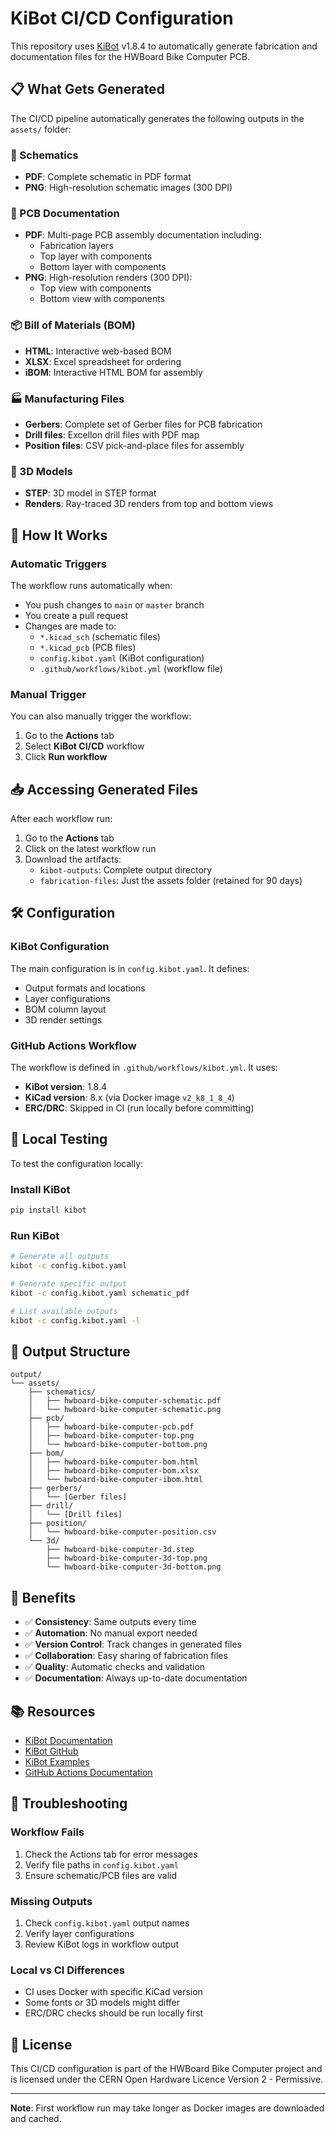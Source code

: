 # KiBot CI/CD Configuration

This repository uses [KiBot](https://github.com/INTI-CMNB/KiBot) v1.8.4 to automatically generate fabrication and documentation files for the HWBoard Bike Computer PCB.

## 📋 What Gets Generated

The CI/CD pipeline automatically generates the following outputs in the `assets/` folder:

### 📄 Schematics
- **PDF**: Complete schematic in PDF format
- **PNG**: High-resolution schematic images (300 DPI)

### 🔧 PCB Documentation
- **PDF**: Multi-page PCB assembly documentation including:
  - Fabrication layers
  - Top layer with components
  - Bottom layer with components
- **PNG**: High-resolution renders (300 DPI):
  - Top view with components
  - Bottom view with components

### 📦 Bill of Materials (BOM)
- **HTML**: Interactive web-based BOM
- **XLSX**: Excel spreadsheet for ordering
- **iBOM**: Interactive HTML BOM for assembly

### 🏭 Manufacturing Files
- **Gerbers**: Complete set of Gerber files for PCB fabrication
- **Drill files**: Excellon drill files with PDF map
- **Position files**: CSV pick-and-place files for assembly

### 🎨 3D Models
- **STEP**: 3D model in STEP format
- **Renders**: Ray-traced 3D renders from top and bottom views

## 🚀 How It Works

### Automatic Triggers
The workflow runs automatically when:
- You push changes to `main` or `master` branch
- You create a pull request
- Changes are made to:
  - `*.kicad_sch` (schematic files)
  - `*.kicad_pcb` (PCB files)
  - `config.kibot.yaml` (KiBot configuration)
  - `.github/workflows/kibot.yml` (workflow file)

### Manual Trigger
You can also manually trigger the workflow:
1. Go to the **Actions** tab
2. Select **KiBot CI/CD** workflow
3. Click **Run workflow**

## 📥 Accessing Generated Files

After each workflow run:
1. Go to the **Actions** tab
2. Click on the latest workflow run
3. Download the artifacts:
   - `kibot-outputs`: Complete output directory
   - `fabrication-files`: Just the assets folder (retained for 90 days)

## 🛠️ Configuration

### KiBot Configuration
The main configuration is in `config.kibot.yaml`. It defines:
- Output formats and locations
- Layer configurations
- BOM column layout
- 3D render settings

### GitHub Actions Workflow
The workflow is defined in `.github/workflows/kibot.yml`. It uses:
- **KiBot version**: 1.8.4
- **KiCad version**: 8.x (via Docker image `v2_k8_1_8_4`)
- **ERC/DRC**: Skipped in CI (run locally before committing)

## 🔧 Local Testing

To test the configuration locally:

### Install KiBot
```bash
pip install kibot
```

### Run KiBot
```bash
# Generate all outputs
kibot -c config.kibot.yaml

# Generate specific output
kibot -c config.kibot.yaml schematic_pdf

# List available outputs
kibot -c config.kibot.yaml -l
```

## 📂 Output Structure

```
output/
└── assets/
    ├── schematics/
    │   ├── hwboard-bike-computer-schematic.pdf
    │   └── hwboard-bike-computer-schematic.png
    ├── pcb/
    │   ├── hwboard-bike-computer-pcb.pdf
    │   ├── hwboard-bike-computer-top.png
    │   └── hwboard-bike-computer-bottom.png
    ├── bom/
    │   ├── hwboard-bike-computer-bom.html
    │   ├── hwboard-bike-computer-bom.xlsx
    │   └── hwboard-bike-computer-ibom.html
    ├── gerbers/
    │   └── [Gerber files]
    ├── drill/
    │   └── [Drill files]
    ├── position/
    │   └── hwboard-bike-computer-position.csv
    └── 3d/
        ├── hwboard-bike-computer-3d.step
        ├── hwboard-bike-computer-3d-top.png
        └── hwboard-bike-computer-3d-bottom.png
```

## 🎯 Benefits

- ✅ **Consistency**: Same outputs every time
- ✅ **Automation**: No manual export needed
- ✅ **Version Control**: Track changes in generated files
- ✅ **Collaboration**: Easy sharing of fabrication files
- ✅ **Quality**: Automatic checks and validation
- ✅ **Documentation**: Always up-to-date documentation

## 📚 Resources

- [KiBot Documentation](https://kibot.readthedocs.io/)
- [KiBot GitHub](https://github.com/INTI-CMNB/KiBot)
- [KiBot Examples](https://github.com/INTI-CMNB/kibot_variants_arduprog)
- [GitHub Actions Documentation](https://docs.github.com/en/actions)

## 🐛 Troubleshooting

### Workflow Fails
1. Check the Actions tab for error messages
2. Verify file paths in `config.kibot.yaml`
3. Ensure schematic/PCB files are valid

### Missing Outputs
1. Check `config.kibot.yaml` output names
2. Verify layer configurations
3. Review KiBot logs in workflow output

### Local vs CI Differences
- CI uses Docker with specific KiCad version
- Some fonts or 3D models might differ
- ERC/DRC checks should be run locally first

## 📝 License

This CI/CD configuration is part of the HWBoard Bike Computer project and is licensed under the CERN Open Hardware Licence Version 2 - Permissive.

---

**Note**: First workflow run may take longer as Docker images are downloaded and cached.
